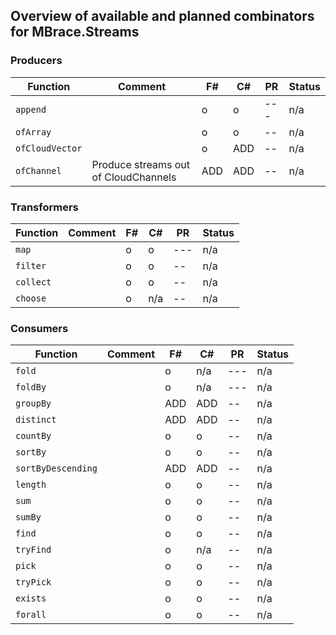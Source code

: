 ## Overview of available and planned combinators for MBrace.Streams

### Producers

Function | Comment | F# | C# | PR | Status
-------- | ------  |--- |--- |--- | ----
`append` |   | o | o | --- | n/a
`ofArray`|   | o | o | -- | n/a
`ofCloudVector`|   | o | ADD | -- | n/a
`ofChannel`| Produce streams out of CloudChannels | ADD | ADD | -- | n/a

### Transformers

Function | Comment | F# | C# | PR | Status
-------- | ------  |--- |--- |--- | ----
`map` |   | o | o | --- | n/a
`filter`|   | o | o | -- | n/a
`collect`|   | o | o | -- | n/a
`choose`|   | o | n/a | -- | n/a

### Consumers

Function | Comment | F# | C# | PR | Status
-------- | ------  |--- |--- |--- | ----
`fold` |   | o | n/a | --- | n/a
`foldBy` |   | o | n/a | --- | n/a
`groupBy`|   | ADD | ADD | -- | n/a
`distinct`|   | ADD | ADD | -- | n/a
`countBy`|   | o | o | -- | n/a
`sortBy`|   | o | o | -- | n/a
`sortByDescending`|   | ADD | ADD | -- | n/a
`length`|   | o | o | -- | n/a
`sum`|   | o | o | -- | n/a
`sumBy`|   | o | o | -- | n/a
`find`|   | o | o | -- | n/a
`tryFind`|   | o | n/a | -- | n/a
`pick`|   | o | o | -- | n/a
`tryPick`|   | o | o | -- | n/a
`exists`|   | o | o | -- | n/a
`forall`|   | o | o | -- | n/a
